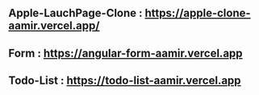 ## Apple-LauchPage-Clone : https://apple-clone-aamir.vercel.app/

## Form : https://angular-form-aamir.vercel.app

## Todo-List : https://todo-list-aamir.vercel.app
